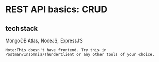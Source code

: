 # REST API basics: CRUD

## techstack

MongoDB Atlas, NodeJS, ExpressJS

```
Note:This doesn't have frontend. Try this in Postman/Insomnia/ThunderClient or any other tools of your choice.
```